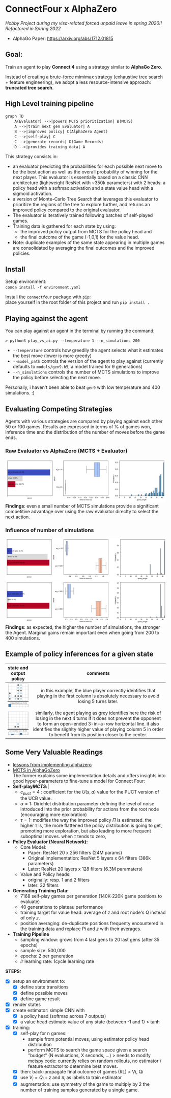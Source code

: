 # ConnectFour x AlphaZero
*Hobby Project during my visa-related forced unpaid leave in spring 2020!!*
*Refactored in Spring 2022*

- AlphaGo Paper: https://arxiv.org/abs/1712.01815

## Goal: 
Train an agent to play **Connect 4** using a strategy similar to **AlphaGo Zero**.

Instead of creating a brute-force mimimax strategy (exhaustive tree search + feature engineering), we adopt a less resource-intensive approach: **truncated tree search**.

## High Level training pipeline
```mermaid
graph TD
    A(Evaluator) -->|powers MCTS prioritization| B(MCTS)
    A -->|train next gen Evaluator| A
    B -->|improves policy| C(AlphaZero Agent)
    C -->|self-play| C
    C -->|generate records| D(Game Records)
    D -->|provides training data| A
```
 This strategy consists in:
- an evaluator predicting the probabilities for each possible next move to be the best action as well as the overall probability of winning for the next player. This evaluator is essentially based on a classic CNN architecture (lightweight ResNet with ~350k parameters) with 2 heads: a policy head with a softmax activation and a state value head with a sigmoid activation.
- a version of Monte-Carlo Tree Search that leverages this evaluator to prioritize the regions of the tree to explore further, and returns an improved policy compared to the original evaluator.  
- The evaluator is iteratively trained following batches of self-played games. 
- Training data is gathered for each state by using:
   - the improved policy output from MCTS for the policy head and
   - the final outcome of the game (-1,0,1) for the value head.
- Note: duplicate examples of the same state appearing in multiple games are consolidated by averaging the final outcomes and the improved policies.

## Install
Setup environment:  
`conda install -f environment.yaml`

Install the `connectfour` package with `pip`:  
place yourself in the root folder of this project and run `pip install .`

## Playing against the agent
You can play against an agent in the terminal by running the command:
``` 
> python3 play_vs_ai.py --temperature 1 --n_simulations 200 
```
* `--temperature` controls how greedily the agent selects what it estimates the best move (lower is more greedy)
* `--model_path` controls the version of the agent to play against (currently defaults to `models/gen9.h5`, a model trained for 9 generations)
* `--n_simulations` controls the number of MCTS simulations to improve the policy before selecting the next move.

Personally, i haven't been able to beat `gen9` with low temperature and 400 simulations. :)

## Evaluating Competing Strategies
Agents with various strategies are compared by playing against each other 50 or 100 games. Results are expressed in terms of % of games won, inference time and the distribution of the number of moves before the game ends.
### Raw Evaluator vs AlphaZero (MCTS + Evaluator)
![](visualizations/az_n=20_vs_raw_pvn.png)
**Findings**: even a small number of MCTS simulations provide a significant competitive advantage over using the raw evaluator direclty to select the next action.
### Influence of number of simulations
![](visualizations/az20_vs_raw_pvn.png)
![](visualizations/az100_vs_az200.png)
**Findings**: as expected, the higher the number of simulations, the stronger the Agent. Marginal gains remain important even when going from 200 to 400 simulations.

## Example of policy inferences for a given state
| state and output policy | comments |
|:-------------------------:|:-------------------------:|
|<img src="visualizations/policy_example_1.png" alt="policy example" width="150"/>| in this example, the blue player correctly identifies that playing in the first column is absolutely necessary to avoid losing 5 turns later. |   
|<img src="visualizations/policy_example_2.png" alt="policy example" width="150"/>| similarly, the agent playing as grey identifies here the risk of losing in the next 4 turns if it does not prevent the opponent to form an open-ended 3-in-a-row horizontal line. it also identifies the slighlty higher value of playing column 5 in order to benefit from its position closer to the center.|

## Some Very Valuable Readings
- [lessons from implementing alphazero](https://medium.com/oracledevs/lessons-from-implementing-alphazero-7e36e9054191)
- [MCTS in AlphaGoZero](https://medium.com/@jonathan_hui/monte-carlo-tree-search-mcts-in-alphago-zero-8a403588276a)  
The former explains some implementation details and offers insights into good hyper-parameters to fine-tune a model for Connect Four:  
- **Self-play$MCTS$:**|
    - $c_{puct} = 4$ : coefficient for the $U(s,a)$ value for the PUCT version of the UCB value.
    - $\alpha = 1$: Dirichlet distribution parameter defining the level of noise introduced into the prior probability for actions from the root node (encouraging more epxloration)
    - $\tau = 1$: modifies the way the improved policy $\Pi$ is estimated. the higher $\tau$ is, the more flattened the policy distribution is going to get, promoting more exploration, but also leading to more frequent suboptimal moves. when $\tau$ tends to zero,
- **Policy Evaluator (Neural Network):**
    - Core Model:
        - Paper: ResNet 20 x 256 filters (24M params)
        - Original Implementation: ResNet 5 layers x 64 filters (386k parameters)
        - Later: ResNet 20 layers x 128 filters  (6.3M paramaters)
    - Value and Policy heads:
        - originally: resp. 1 and 2 filters
        - later: 32 filters
- **Generating Training Data:**
    - 7168 self-play games per generation (140K-220K game positions to evaluate)
    - 40 generations to plateau performance
    - training target for value head: average of $z$ and root node's $Q$ instead of only $z$.
    - position averaging: de-duplicate positions frequenty encountered in the training data and replace $Pi$ and $z$ with their averages.    
- **Training Pipeline**
    - sampling window: grows from 4 last gens to 20 last gens (after 35 epochs)
    - sample size: 500,000
    - epochs: 2 per generation
    - $lr$ learning rate: 1cycle learning rate
   
**STEPS:**
- [x] setup an environment to:  
  - [x] define state transitions
  - [x] define possible moves
  - [x] define game result
- [x] render states
- [x] create estimator: simple CNN with
    - [x] a policy head (softmax across 7 outputs)
    - [x] a value head estimate value of any state (between -1 and 1) > tanh
- [x] training:
    - [x] self-play for n games:
        - sample from potential moves, using estimator policy head distribution
        - perform MCTS to search the game space given a search "budget" (N evaluations, X seconds, ...) > needs to modify mctspy code: currently relies on random rollouts, no estimator / feature extractor to determine best moves.
    - [x] then: back-propagate final outcome of games (RL) > Vi, Qi
    - [x] use $V_i = Q_i + z$  and $\pi_i$ as labels to train estimator
    - [x] augmentation: use symmetry of the game to multiply by 2 the number of training samples generated by a single game.
